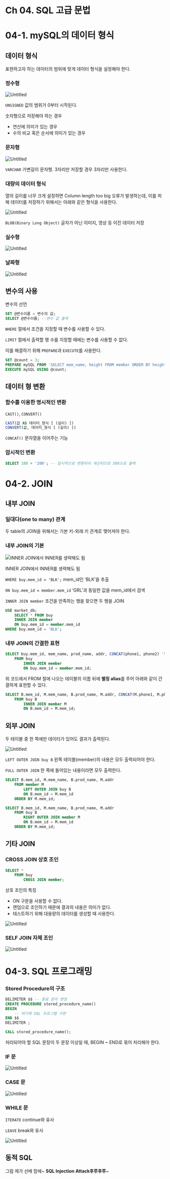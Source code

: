 # Ch 04. SQL 고급 문법

# 04-1. mySQL의 데이터 형식

## 데이터 형식

표현하고자 하는 데이터의 범위에 맞게 데이터 형식을 설정해야 한다.

### 정수형

![Untitled](Ch%2004%20SQL%20%E1%84%80%E1%85%A9%E1%84%80%E1%85%B3%E1%86%B8%20%E1%84%86%E1%85%AE%E1%86%AB%E1%84%87%E1%85%A5%E1%86%B8%204686a899e8f4482392d2b2a68eaa420b/Untitled.png)

`UNSIGNED` 값의 범위가 0부터 시작된다.

숫자형으로 저장해야 하는 경우

- 연산에 의미가 있는 경우
- 수의 비교 혹은 순서에 의미가 있는 경우

### 문자형

![Untitled](Ch%2004%20SQL%20%E1%84%80%E1%85%A9%E1%84%80%E1%85%B3%E1%86%B8%20%E1%84%86%E1%85%AE%E1%86%AB%E1%84%87%E1%85%A5%E1%86%B8%204686a899e8f4482392d2b2a68eaa420b/Untitled%201.png)

`VARCHAR` 가변길이 문자형. 3자리만 저장할 경우 3자리만 사용한다.

### 대량의 데이터 형식

열의 길이를 너무 크게 설정하면 Column length too big 오류가 발생하는데, 이를 피해 데이터를 저장하기 위해서는 아래와 같은 형식을 사용한다.

![Untitled](Ch%2004%20SQL%20%E1%84%80%E1%85%A9%E1%84%80%E1%85%B3%E1%86%B8%20%E1%84%86%E1%85%AE%E1%86%AB%E1%84%87%E1%85%A5%E1%86%B8%204686a899e8f4482392d2b2a68eaa420b/Untitled%202.png)

`BLOB(Binary Long Object)` 글자가 아닌 이미지, 영상 등 이진 데이터 저장

### 실수형

![Untitled](Ch%2004%20SQL%20%E1%84%80%E1%85%A9%E1%84%80%E1%85%B3%E1%86%B8%20%E1%84%86%E1%85%AE%E1%86%AB%E1%84%87%E1%85%A5%E1%86%B8%204686a899e8f4482392d2b2a68eaa420b/Untitled%203.png)

### 날짜형

![Untitled](Ch%2004%20SQL%20%E1%84%80%E1%85%A9%E1%84%80%E1%85%B3%E1%86%B8%20%E1%84%86%E1%85%AE%E1%86%AB%E1%84%87%E1%85%A5%E1%86%B8%204686a899e8f4482392d2b2a68eaa420b/Untitled%204.png)

## 변수의 사용

변수의 선언

```sql
SET @변수이름 = 변수의 값;
SELECT @변수이름; --변수 값 출력
```

`WHERE` 절에서 조건을 지정할 때 변수를 사용할 수 있다.

`LIMIT` 절에서 출력할 행 수를 지정할 때에는 변수를 사용할 수 없다.

이를 해결하기 위해 `PREPARE`과 `EXECUTE`를 사용한다.

```sql
SET @count = 3;
PREPARE mySQL FROM 'SELECT mem_name, height FROM member ORDER BY height LIMIT ?';
EXECUTE mySQL USING @count;
```

## 데이터 형 변환

### 함수를 이용한 명시적인 변환

`CAST()`, `CONVERT()`

```sql
CAST(값 AS 데이터_형식 [ (길이) ])
CONVERT(값, 데이터_형식 [ (길이) ])
```

`CONCAT()` 문자열을 이어주는 기능

### 암시적인 변환

```sql
SELECT 100 + '200'; -- 암시적으로 변환되어 계산되므로 300으로 출력
```

# 04-2. JOIN

## 내부 JOIN

### 일대다(one to many) 관계

두 table의 JOIN을 위해서는 기본 키-외래 키 관계로 맺어져야 한다.

### 내부 JOIN의 기본

![INNER JOIN에서 INNER를 생략해도 됨](Ch%2004%20SQL%20%E1%84%80%E1%85%A9%E1%84%80%E1%85%B3%E1%86%B8%20%E1%84%86%E1%85%AE%E1%86%AB%E1%84%87%E1%85%A5%E1%86%B8%204686a899e8f4482392d2b2a68eaa420b/Untitled%205.png)

INNER JOIN에서 INNER를 생략해도 됨

`WHERE buy.mem_id = 'BLK';` mem_id인 ‘BLK’을 추출

`ON buy.mem_id = member.mem_id` ‘GRL’과 동일한 값을 mem_id에서 검색

`INNER JOIN member` 조건을 만족하는 행을 찾으면 두 행을 JOIN

```sql
USE market_db;
	SELECT * FROM buy
	INNER JOIN member
	ON buy.mem_id = member.mem_id
WHERE buy.mem_id = 'BLK';
```

### 내부 JOIN의 간결한 표현

```sql
SELECT buy.mem_id, mem_name, prod_name, addr, CONCAT(phone1, phone2) '연락처'
	FROM buy
		INNER JOIN member
		ON buy.mem_id = member.mem_id;
```

위 코드에서 FROM 절에 나오는 테이블의 이름 뒤에 **별칭 alias**를 주어 아래와 같이 간결하게 표현할 수 있다.

```sql
SELECT B.mem_id, M.mem_name, B.prod_name, M.addr, CONCAT(M.phone1, M.phone2) '연락처'
	FROM buy B
		INNER JOIN member M
		ON B.mem_id = M.mem_id;
```

## 외부 JOIN

두 테이블 중 한 쪽에만 데이터가 있어도 결과가 출력된다.

![Untitled](Ch%2004%20SQL%20%E1%84%80%E1%85%A9%E1%84%80%E1%85%B3%E1%86%B8%20%E1%84%86%E1%85%AE%E1%86%AB%E1%84%87%E1%85%A5%E1%86%B8%204686a899e8f4482392d2b2a68eaa420b/Untitled%206.png)

`LEFT OUTER JOIN buy B` 왼쪽 테이블(member)의 내용은 모두 출력되어야 한다.

`FULL OUTER JOIN` 한 쪽에 들어있는 내용이라면 모두 출력한다.

```sql
SELECT B.mem_id, M.mem_name, B.prod_name, M.addr
	FROM member M
		LEFT OUTER JOIN buy B
		ON B.mem_id = M.mem_id
	ORDER BY M.mem_id;
```

```sql
SELECT B.mem_id, M.mem_name, B.prod_name, M.addr
	FROM buy B
		RIGHT OUTER JOIN member M
		ON B.mem_id = M.mem_id
	ORDER BY M.mem_id;
```

## 기타 JOIN

### CROSS JOIN 상호 조인

```sql
SELECT *
	FROM buy
		CROSS JOIN member;
```

상호 조인의 특징

- ON 구문을 사용할 수 없다.
- 랜덤으로 조인하기 때문에 결과의 내용은 의미가 없다.
- 테스트하기 위해 대용량의 데이터를 생성할 때 사용한다.

![Untitled](Ch%2004%20SQL%20%E1%84%80%E1%85%A9%E1%84%80%E1%85%B3%E1%86%B8%20%E1%84%86%E1%85%AE%E1%86%AB%E1%84%87%E1%85%A5%E1%86%B8%204686a899e8f4482392d2b2a68eaa420b/Untitled%207.png)

### SELF JOIN 자체 조인

![Untitled](Ch%2004%20SQL%20%E1%84%80%E1%85%A9%E1%84%80%E1%85%B3%E1%86%B8%20%E1%84%86%E1%85%AE%E1%86%AB%E1%84%87%E1%85%A5%E1%86%B8%204686a899e8f4482392d2b2a68eaa420b/Untitled%208.png)

# 04-3. SQL 프로그래밍

### Stored Procedure의 구조

```sql
DELIMITER $$ -- 종료 문자 변경
CREATE PROCEDURE stored_procedure_name()
BEGIN
	-- 여기에 SQL 프로그램 구현
END $$
DELIMITER ;

CALL stored_procedure_name();
```

처리되어야 할 SQL 문장이 두 문장 이상일 때, BEGIN ~ END로 묶어 처리해야 한다.

### IF 문

![Untitled](Ch%2004%20SQL%20%E1%84%80%E1%85%A9%E1%84%80%E1%85%B3%E1%86%B8%20%E1%84%86%E1%85%AE%E1%86%AB%E1%84%87%E1%85%A5%E1%86%B8%204686a899e8f4482392d2b2a68eaa420b/Untitled%209.png)

### CASE 문

![Untitled](Ch%2004%20SQL%20%E1%84%80%E1%85%A9%E1%84%80%E1%85%B3%E1%86%B8%20%E1%84%86%E1%85%AE%E1%86%AB%E1%84%87%E1%85%A5%E1%86%B8%204686a899e8f4482392d2b2a68eaa420b/Untitled%2010.png)

### WHILE 문

`ITERATE` continue와 유사

`LEAVE` break와 유사

![Untitled](Ch%2004%20SQL%20%E1%84%80%E1%85%A9%E1%84%80%E1%85%B3%E1%86%B8%20%E1%84%86%E1%85%AE%E1%86%AB%E1%84%87%E1%85%A5%E1%86%B8%204686a899e8f4482392d2b2a68eaa420b/Untitled%2011.png)

## 동적 SQL

그럼 제가 선배 맘에~ **SQL Injection Attack후루후루**~